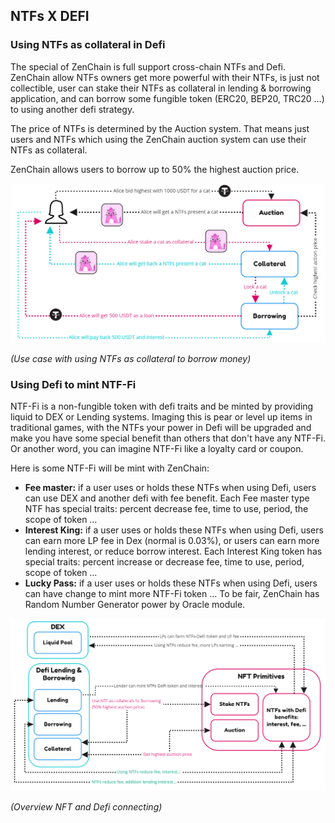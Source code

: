 ## NTFs X DEFI 

### Using NTFs as collateral in Defi 

The special of ZenChain is full support cross-chain NTFs and Defi. ZenChain allow NTFs owners get more powerful with their NTFs, is just not collectible, user can stake their NTFs as collateral in lending &amp; borrowing application, and can borrow some fungible token (ERC20, BEP20, TRC20 …) to using another defi strategy.

The price of NTFs is determined by the Auction system. That means just users and NTFs which using the ZenChain auction system can use their NTFs as collateral.

ZenChain allows users to borrow up to 50% the highest auction price.

![NTFs as collateral](./../assets/ntfsxdefi.png)

_(Use case with using NTFs as collateral to borrow money)_

### Using Defi to mint NTF-Fi 

NTF-Fi is a non-fungible token with defi traits and be minted by providing liquid to DEX or Lending systems. Imaging this is pear or level up items in traditional games, with the NTFs your power in Defi will be upgraded and make you have some special benefit than others that don&#039;t have any NTF-Fi. Or another word, you can imagine NTF-Fi like a loyalty card or coupon.

Here is some NTF-Fi will be mint with ZenChain:

*   **Fee master:** if a user uses or holds these NTFs when using Defi, users can use DEX and another defi with fee benefit. Each Fee master type NTF has special traits: percent decrease fee, time to use, period, the scope of token …
*   **Interest King:** if a user uses or holds these NTFs when using Defi, users can earn more LP fee in Dex (normal is 0.03%), or users can earn more lending interest, or reduce borrow interest. Each Interest King token has special traits: percent increase or decrease fee, time to use, period, scope of token …
*   **Lucky Pass:** if a user uses or holds these NTFs when using Defi, users can have change to mint more NTF-Fi token … To be fair, ZenChain has Random Number Generator power by Oracle module.

![Defi x NTFs](./../assets/ntfsxdefi2.png)

_(Overview NFT and Defi connecting)_